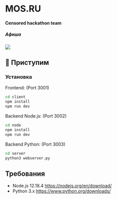 # MOS.RU
#### Censored hackathon team

##### Афиша
![](https://github.com/Censored-Data/MOS.RU/blob/main/Gallery/Afisha.gif?raw=true)

## :rocket: Приступим

### Установка
Frontend: (Port 3001)
```sh
cd client
npm install
npm run dev
```

Backend Node.js: (Port 3002)
```sh
cd node
npm install
npm run dev
```

Backend Python: (Port 3003)
```sh
cd server
python3 webserver.py
```


## Требования
* Node.js 12.18.4 https://nodejs.org/en/download/
* Python 3.x https://www.python.org/downloads/
